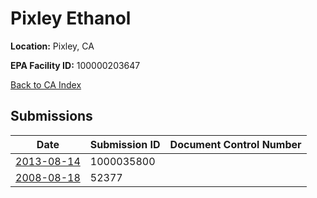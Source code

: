 # Pixley Ethanol

**Location:** Pixley, CA

**EPA Facility ID:** 100000203647

[Back to CA Index](../../index.md)

## Submissions

| Date | Submission ID | Document Control Number |
|------|--------------|-------------------------|
| [2013-08-14](submissions/1000035800.md) | 1000035800 |  |
| [2008-08-18](submissions/52377.md) | 52377 |  |
